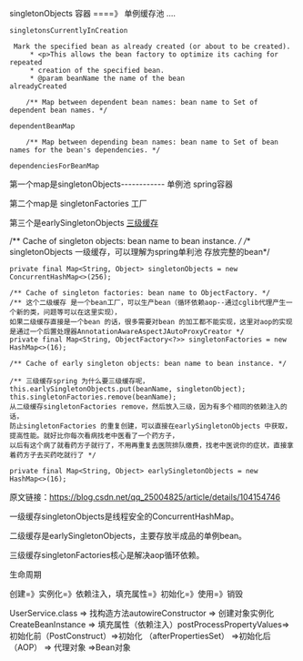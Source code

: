 singletonObjects 容器 ====》 单例缓存池 ....

```
singletonsCurrentlyInCreation
```

```
 Mark the specified bean as already created (or about to be created).
     * <p>This allows the bean factory to optimize its caching for repeated
     * creation of the specified bean.
     * @param beanName the name of the bean
alreadyCreated
```

```
    /** Map between dependent bean names: bean name to Set of dependent bean names. */

dependentBeanMap
```

```
    /** Map between depending bean names: bean name to Set of bean names for the bean's dependencies. */

dependenciesForBeanMap
```

第一个map是singletonObjects------------ 单例池  spring容器

第二个map是 singletonFactories 工厂

第三个是earlySingletonObjects [三级缓存](https://so.csdn.net/so/search?q=三级缓存&spm=1001.2101.3001.7020)

/** Cache of singleton objects: bean name to bean instance. */
    /** singletonObjects  一级缓存，可以理解为spring单利池 存放完整的bean*/

    private final Map<String, Object> singletonObjects = new ConcurrentHashMap<>(256);
    
    /** Cache of singleton factories: bean name to ObjectFactory. */
    /** 这个二级缓存 是一个bean工厂，可以生产bean（循环依赖aop--通过cglib代理产生一个新的类，问题等可以在这里实现），
    如果二级缓存直接是一个bean 的话，很多需要对bean 的加工都不能实现，这里对aop的实现是通过一个后置处理器AnnotationAwareAspectJAutoProxyCreator */
    private final Map<String, ObjectFactory<?>> singletonFactories = new HashMap<>(16);
    
    /** Cache of early singleton objects: bean name to bean instance. */
    
    /** 三级缓存spring 为什么要三级缓存呢，
    this.earlySingletonObjects.put(beanName, singletonObject);
    this.singletonFactories.remove(beanName);
    从二级缓存singletonFactories remove，然后放入三级，因为有多个相同的依赖注入的话，
    防止singletonFactories 的重复创建，可以直接在earlySingletonObjects 中获取，提高性能。就好比你每次看病找老中医看了一个药方子，
    以后有这个病了就看药方子就行了，不用再重复去医院排队缴费，找老中医说你的症状，直接拿着药方子去买药吃就行了 */
    
    private final Map<String, Object> earlySingletonObjects = new HashMap<>(16);

原文链接：https://blog.csdn.net/qq_25004825/article/details/104154746

一级缓存singletonObjects是线程安全的ConcurrentHashMap。

二级缓存是earlySingletonObjects，主要存放半成品的单例bean。

三级缓存singletonFactories核心是解决aop循环依赖。



生命周期

创建=》实例化=》依赖注入，填充属性=》初始化=》使用=》销毁



UserService.class => 找构造方法autowireConstructor => 创建对象实例化 CreateBeanInstance => 填充属性（依赖注入）postProcessPropertyValues=> 初始化前（PostConstruct）=>初始化 （afterPropertiesSet） =>初始化后（AOP） => 代理对象 =>Bean对象